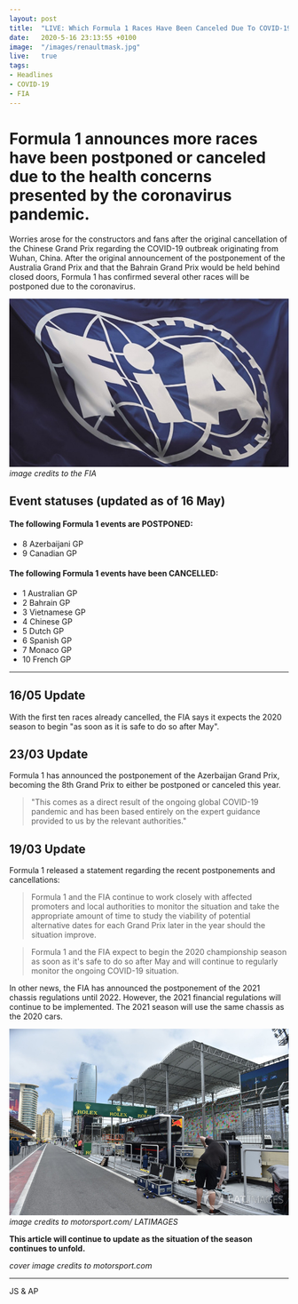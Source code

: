```yaml
--- 
layout: post
title:  "LIVE: Which Formula 1 Races Have Been Canceled Due To COVID-19?"
date:   2020-5-16 23:13:55 +0100
image:  "/images/renaultmask.jpg"
live:	true
tags:   
- Headlines
- COVID-19
- FIA
---
```


# Formula 1 announces more races have been postponed or canceled due to the health concerns presented by the coronavirus pandemic.

Worries arose for the constructors and fans after the original cancellation of the Chinese Grand Prix regarding the COVID-19 outbreak
originating from Wuhan, China. After the original announcement of the postponement of the Australia Grand Prix and that the Bahrain Grand Prix would be held behind closed doors,
Formula 1 has confirmed several other races will be postponed due to the coronavirus.

![alt text](https://github.com/Asfalto-Ascari-Group/AsfaltoAscari/blob/gh-pages/images/FIA.jpg?raw=true "FIA Flag")
*image credits to the FIA*


Event statuses (updated as of 16 May)
---

#### The following Formula 1 events are POSTPONED:

- 8 Azerbaijani GP 
- 9 Canadian GP

#### The following Formula 1 events have been CANCELLED:

- 1 Australian GP
- 2 Bahrain GP 
- 3 Vietnamese GP 
- 4 Chinese GP
- 5 Dutch GP
- 6 Spanish GP
- 7 Monaco GP
- 10 French GP


---

16/05 Update
---

With the first ten races already cancelled, the FIA says it expects the 2020 season to begin "as soon as it is safe to do so after May".

23/03  Update 
---

Formula 1 has announced the postponement of the Azerbaijan Grand Prix, becoming the 8th Grand Prix to either be postponed or canceled this year.

> "This comes as a direct result of the ongoing global COVID-19 pandemic and has been based entirely on the expert guidance provided to us by the relevant authorities."


19/03 Update
---

Formula 1 released a statement regarding the recent postponements and cancellations:
> Formula 1 and the FIA continue to work closely with affected promoters and local authorities to monitor the situation and take the appropriate amount of time to study the viability of potential alternative dates for each Grand Prix later in the year should the situation improve.

> Formula 1 and the FIA expect to begin the 2020 championship season as soon as it's safe to do so after May and will continue to regularly monitor the ongoing COVID-19 situation.

In other news, the FIA has announced the postponement of the 2021 chassis regulations until 2022. However, the 2021 financial regulations will continue to be implemented. The 2021 season will use the same chassis as the 2020 cars.

![alt text](https://github.com/Asfalto-Ascari-Group/AsfaltoAscari/blob/gh-pages/images/AZPitLane.jpg?raw=true "Baku City Circuit Pit Lane")
*image credits to motorsport.com/ LATIMAGES*


**This article will continue to update as the situation of the season continues to unfold.**

*cover image credits to motorsport.com*

---

JS & AP
